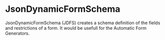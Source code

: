 # JsonDynamicFormSchema
JsonDynamicFormSchema (JDFS) creates a schema definition of the fields and restrictions of a form. It would be usefull for the Automatic Form Generators.
